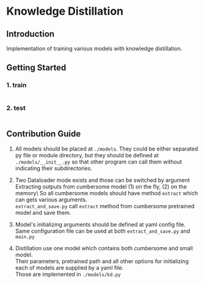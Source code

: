 # Knowledge Distillation

## Introduction

Implementation of training various models with knowledge distillation.


## Getting Started

### 1. train
```

```


### 2. test
```
```


## Contribution Guide

1. All models should be placed at `./models`. They could be either separated py file or module directory, but they should be defined at `./models/__init__.py` so that other program can call them without indicating their subdirectories.

1. Two Dataloader mode exists and those can be switched by argument \
   Extracting outputs from cumbersome model (1) on the fly, (2) on the memory\ 
   So all cumbersome models should have method `extract` which can gets various arguments. \
   `extract_and_save.py` call `extract` method from cumbersome pretrained model and save them.

1. Model's initializing arguments should be defined at yaml config file.
   Same configuration file can be used at both `extract_and_save.py` and `main.py`

1. Distillation use one model which contains both cumbersome and small model. \
   Their parameters, pretrained path and all other options for initializing each of models are supplied by a yaml file. \
   Those are implemented in `./models/kd.py`

